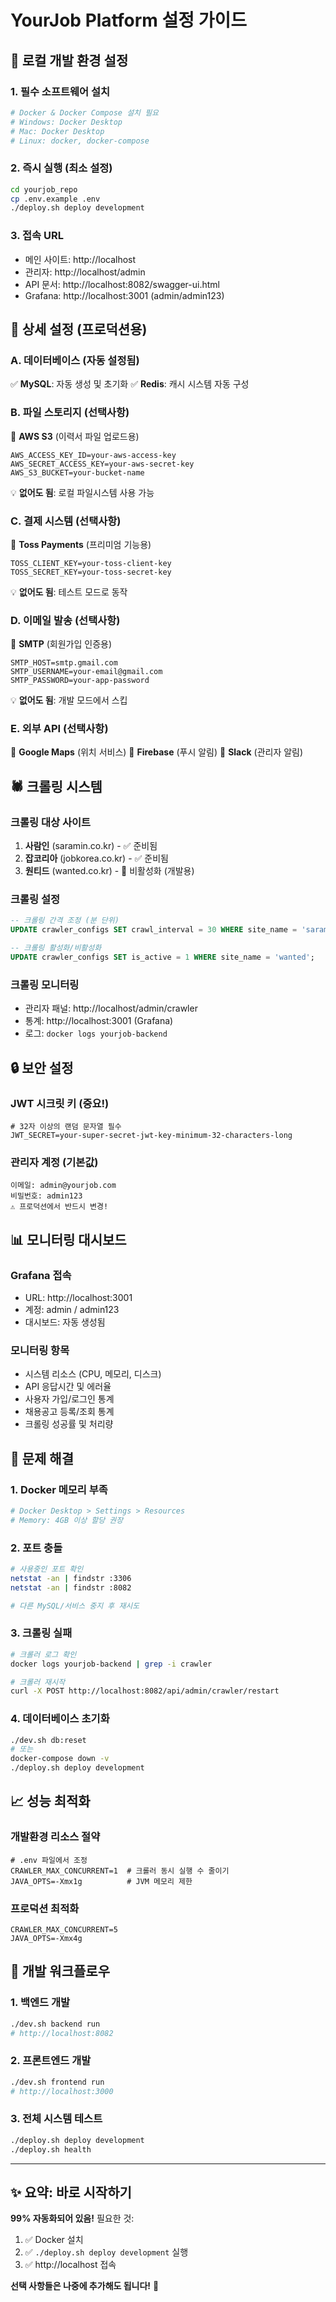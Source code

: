 # YourJob Platform 설정 가이드

## 🚀 로컬 개발 환경 설정

### 1. 필수 소프트웨어 설치
```bash
# Docker & Docker Compose 설치 필요
# Windows: Docker Desktop
# Mac: Docker Desktop  
# Linux: docker, docker-compose
```

### 2. 즉시 실행 (최소 설정)
```bash
cd yourjob_repo
cp .env.example .env
./deploy.sh deploy development
```

### 3. 접속 URL
- 메인 사이트: http://localhost
- 관리자: http://localhost/admin  
- API 문서: http://localhost:8082/swagger-ui.html
- Grafana: http://localhost:3001 (admin/admin123)

## 🔧 상세 설정 (프로덕션용)

### A. 데이터베이스 (자동 설정됨)
✅ **MySQL**: 자동 생성 및 초기화
✅ **Redis**: 캐시 시스템 자동 구성

### B. 파일 스토리지 (선택사항)
🔶 **AWS S3** (이력서 파일 업로드용)
```env
AWS_ACCESS_KEY_ID=your-aws-access-key
AWS_SECRET_ACCESS_KEY=your-aws-secret-key  
AWS_S3_BUCKET=your-bucket-name
```
💡 **없어도 됨**: 로컬 파일시스템 사용 가능

### C. 결제 시스템 (선택사항)
🔶 **Toss Payments** (프리미엄 기능용)
```env
TOSS_CLIENT_KEY=your-toss-client-key
TOSS_SECRET_KEY=your-toss-secret-key
```
💡 **없어도 됨**: 테스트 모드로 동작

### D. 이메일 발송 (선택사항)
🔶 **SMTP** (회원가입 인증용)
```env
SMTP_HOST=smtp.gmail.com
SMTP_USERNAME=your-email@gmail.com  
SMTP_PASSWORD=your-app-password
```
💡 **없어도 됨**: 개발 모드에서 스킵

### E. 외부 API (선택사항)
🔶 **Google Maps** (위치 서비스)
🔶 **Firebase** (푸시 알림)
🔶 **Slack** (관리자 알림)

## 🕷 크롤링 시스템

### 크롤링 대상 사이트
1. **사람인** (saramin.co.kr) - ✅ 준비됨
2. **잡코리아** (jobkorea.co.kr) - ✅ 준비됨  
3. **원티드** (wanted.co.kr) - 🔶 비활성화 (개발용)

### 크롤링 설정
```sql
-- 크롤링 간격 조정 (분 단위)
UPDATE crawler_configs SET crawl_interval = 30 WHERE site_name = 'saramin';

-- 크롤링 활성화/비활성화  
UPDATE crawler_configs SET is_active = 1 WHERE site_name = 'wanted';
```

### 크롤링 모니터링
- 관리자 패널: http://localhost/admin/crawler
- 통계: http://localhost:3001 (Grafana)
- 로그: `docker logs yourjob-backend`

## 🔒 보안 설정

### JWT 시크릿 키 (중요!)
```env
# 32자 이상의 랜덤 문자열 필수
JWT_SECRET=your-super-secret-jwt-key-minimum-32-characters-long
```

### 관리자 계정 (기본값)
```
이메일: admin@yourjob.com
비밀번호: admin123  
⚠️ 프로덕션에서 반드시 변경!
```

## 📊 모니터링 대시보드

### Grafana 접속
- URL: http://localhost:3001
- 계정: admin / admin123
- 대시보드: 자동 생성됨

### 모니터링 항목
- 시스템 리소스 (CPU, 메모리, 디스크)
- API 응답시간 및 에러율
- 사용자 가입/로그인 통계
- 채용공고 등록/조회 통계  
- 크롤링 성공률 및 처리량

## 🚨 문제 해결

### 1. Docker 메모리 부족
```bash
# Docker Desktop > Settings > Resources
# Memory: 4GB 이상 할당 권장
```

### 2. 포트 충돌
```bash
# 사용중인 포트 확인
netstat -an | findstr :3306
netstat -an | findstr :8082

# 다른 MySQL/서비스 중지 후 재시도
```

### 3. 크롤링 실패
```bash
# 크롤러 로그 확인
docker logs yourjob-backend | grep -i crawler

# 크롤러 재시작
curl -X POST http://localhost:8082/api/admin/crawler/restart
```

### 4. 데이터베이스 초기화
```bash
./dev.sh db:reset
# 또는
docker-compose down -v
./deploy.sh deploy development
```

## 📈 성능 최적화

### 개발환경 리소스 절약
```env
# .env 파일에서 조정
CRAWLER_MAX_CONCURRENT=1  # 크롤러 동시 실행 수 줄이기
JAVA_OPTS=-Xmx1g          # JVM 메모리 제한
```

### 프로덕션 최적화  
```env
CRAWLER_MAX_CONCURRENT=5
JAVA_OPTS=-Xmx4g
```

## 🎯 개발 워크플로우

### 1. 백엔드 개발
```bash
./dev.sh backend run
# http://localhost:8082
```

### 2. 프론트엔드 개발  
```bash  
./dev.sh frontend run
# http://localhost:3000
```

### 3. 전체 시스템 테스트
```bash
./deploy.sh deploy development  
./deploy.sh health
```

---

## ✨ 요약: 바로 시작하기

**99% 자동화되어 있음!** 필요한 것:

1. ✅ Docker 설치
2. ✅ `./deploy.sh deploy development` 실행
3. ✅ http://localhost 접속

**선택 사항들은 나중에 추가해도 됩니다!** 🚀